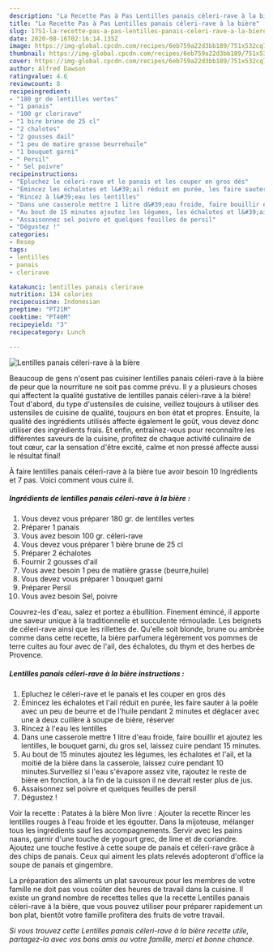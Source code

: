```yaml
---
description: "La Recette Pas à Pas Lentilles panais céleri-rave à la bière"
title: "La Recette Pas à Pas Lentilles panais céleri-rave à la bière"
slug: 1751-la-recette-pas-a-pas-lentilles-panais-celeri-rave-a-la-biere
date: 2020-08-16T02:16:14.135Z
image: https://img-global.cpcdn.com/recipes/6eb759a22d3bb189/751x532cq70/lentilles-panais-celeri-rave-a-la-biere-photo-principale-de-la-recette.jpg
thumbnail: https://img-global.cpcdn.com/recipes/6eb759a22d3bb189/751x532cq70/lentilles-panais-celeri-rave-a-la-biere-photo-principale-de-la-recette.jpg
cover: https://img-global.cpcdn.com/recipes/6eb759a22d3bb189/751x532cq70/lentilles-panais-celeri-rave-a-la-biere-photo-principale-de-la-recette.jpg
author: Alfred Dawson
ratingvalue: 4.6
reviewcount: 8
recipeingredient:
- "180 gr de lentilles vertes"
- "1 panais"
- "100 gr clerirave"
- "1 bire brune de 25 cl"
- "2 chalotes"
- "2 gousses dail"
- "1 peu de matire grasse beurrehuile"
- "1 bouquet garni"
- " Persil"
- " Sel poivre"
recipeinstructions:
- "Epluchez le céleri-rave et le panais et les couper en gros dés"
- "Émincez les échalotes et l&#39;ail réduit en purée, les faire sauter à la poêle avec un peu de beurre et de l&#39;huile pendant 2 minutes et déglacer avec une à deux cuillère à soupe de bière, réserver"
- "Rincez à l&#39;eau les lentilles"
- "Dans une casserole mettre 1 litre d&#39;eau froide, faire bouillir et ajoutez les lentilles, le bouquet garni, du gros sel, laissez cuire pendant 15 minutes."
- "Au bout de 15 minutes ajoutez les légumes, les échalotes et l&#39;ail, et la moitié de la bière dans la casserole, laissez cuire pendant 10 minutes.Surveillez si l&#39;eau s&#39;évapore assez vite, rajoutez le reste de bière en fonction, à la fin de la cuisson il ne devrait rester plus de jus."
- "Assaisonnez sel poivre et quelques feuilles de persil"
- "Dégustez !"
categories:
- Resep
tags:
- lentilles
- panais
- clerirave

katakunci: lentilles panais clerirave 
nutrition: 134 calories
recipecuisine: Indonesian
preptime: "PT21M"
cooktime: "PT40M"
recipeyield: "3"
recipecategory: Lunch

---
```



![Lentilles panais céleri-rave à la bière](https://img-global.cpcdn.com/recipes/6eb759a22d3bb189/751x532cq70/lentilles-panais-celeri-rave-a-la-biere-photo-principale-de-la-recette.jpg)

Beaucoup de gens n'osent pas cuisiner lentilles panais céleri-rave à la bière de peur que la nourriture ne soit pas comme prévu. Il y a plusieurs choses qui affectent la qualité gustative de lentilles panais céleri-rave à la bière! Tout d'abord, du type d'ustensiles de cuisine, veillez toujours à utiliser des ustensiles de cuisine de qualité, toujours en bon état et propres. Ensuite, la qualité des ingrédients utilisés affecte également le goût, vous devez donc utiliser des ingrédients frais. Et enfin, entraînez-vous pour reconnaître les différentes saveurs de la cuisine, profitez de chaque activité culinaire de tout cœur, car la sensation d'être excité, calme et non pressé affecte aussi le résultat final!

<!--inarticleads1-->

À faire lentilles panais céleri-rave à la bière tue avoir besoin 10 Ingrédients et 7 pas. Voici comment vous cuire il.

##### Ingrédients de lentilles panais céleri-rave à la bière :

1. Vous devez vous préparer 180 gr. de lentilles vertes
1. Préparer 1 panais
1. Vous avez besoin 100 gr. céleri-rave
1. Vous devez vous préparer 1 bière brune de 25 cl
1. Préparer 2 échalotes
1. Fournir 2 gousses d&#39;ail
1. Vous avez besoin 1 peu de matière grasse (beurre,huile)
1. Vous devez vous préparer 1 bouquet garni
1. Préparer  Persil
1. Vous avez besoin  Sel, poivre


Couvrez-les d&#39;eau, salez et portez a ébullition. Finement émincé, il apporte une saveur unique à la traditionnelle et succulente rémoulade. Les beignets de céleri-rave ainsi que les rillettes de. Qu&#39;elle soit blonde, brune ou ambrée comme dans cette recette, la bière parfumera légèrement vos pommes de terre cuites au four avec de l&#39;ail, des échalotes, du thym et des herbes de Provence. 

<!--inarticleads2-->

##### Lentilles panais céleri-rave à la bière instructions :

1. Epluchez le céleri-rave et le panais et les couper en gros dés
1. Émincez les échalotes et l&#39;ail réduit en purée, les faire sauter à la poêle avec un peu de beurre et de l&#39;huile pendant 2 minutes et déglacer avec une à deux cuillère à soupe de bière, réserver
1. Rincez à l&#39;eau les lentilles
1. Dans une casserole mettre 1 litre d&#39;eau froide, faire bouillir et ajoutez les lentilles, le bouquet garni, du gros sel, laissez cuire pendant 15 minutes.
1. Au bout de 15 minutes ajoutez les légumes, les échalotes et l&#39;ail, et la moitié de la bière dans la casserole, laissez cuire pendant 10 minutes.Surveillez si l&#39;eau s&#39;évapore assez vite, rajoutez le reste de bière en fonction, à la fin de la cuisson il ne devrait rester plus de jus.
1. Assaisonnez sel poivre et quelques feuilles de persil
1. Dégustez !


Voir la recette : Patates à la bière Mon livre : Ajouter la recette Rincer les lentilles rouges à l&#39;eau froide et les égoutter. Dans la mijoteuse, mélanger tous les ingrédients sauf les accompagnements. Servir avec les pains naans, garnir d&#39;une touche de yogourt grec, de lime et de coriandre. Ajoutez une touche festive à cette soupe de panais et céleri-rave grâce à des chips de panais. Ceux qui aiment les plats relevés adopteront d&#39;office la soupe de panais et gingembre. 

<!--inarticleads1-->

<p>
La préparation des aliments un plat savoureux pour les membres de votre famille ne doit pas vous coûter des heures de travail dans la cuisine. Il existe un grand nombre de recettes telles que la recette Lentilles panais céleri-rave à la bière, que vous pouvez utiliser pour préparer rapidement un bon plat, bientôt votre famille profitera des fruits de votre travail.
</p>

<p>
<i>Si vous trouvez cette Lentilles panais céleri-rave à la bière recette utile, partagez-la avec vos bons amis ou votre famille, merci et bonne chance.</i>
</p>
